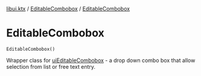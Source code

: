 [libui.ktx](../README.md) / [EditableCombobox](README.md) / [EditableCombobox](-editable-combobox.md)

# EditableCombobox

`EditableCombobox()`

Wrapper class for [uiEditableCombobox](../../libui/ui-editable-combobox.md) -
a drop down combo box that allow selection from list or free text entry.

